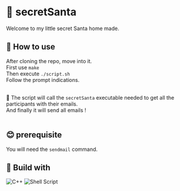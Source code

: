 # 🎅 secretSanta

Welcome to my little secret Santa home made.

## 👀 How to use

After cloning the repo, move into it. <br>
First use ``make`` <br>
Then execute ``./script.sh`` <br>
Follow the prompt indications. <br>
<br>

🦄 The script will call the ``secretSanta`` executable needed to get all the participants with their emails.<br>
And finally it will send all emails !<br>
<br>

## 😊 prerequisite

You will need the ``sendmail`` command.

## 🔧 Build with

![C++](https://img.shields.io/badge/c++-%2300599C.svg?style=for-the-badge&logo=c%2B%2B&logoColor=white)
![Shell Script](https://img.shields.io/badge/shell_script-%23121011.svg?style=for-the-badge&logo=gnu-bash&logoColor=white)
